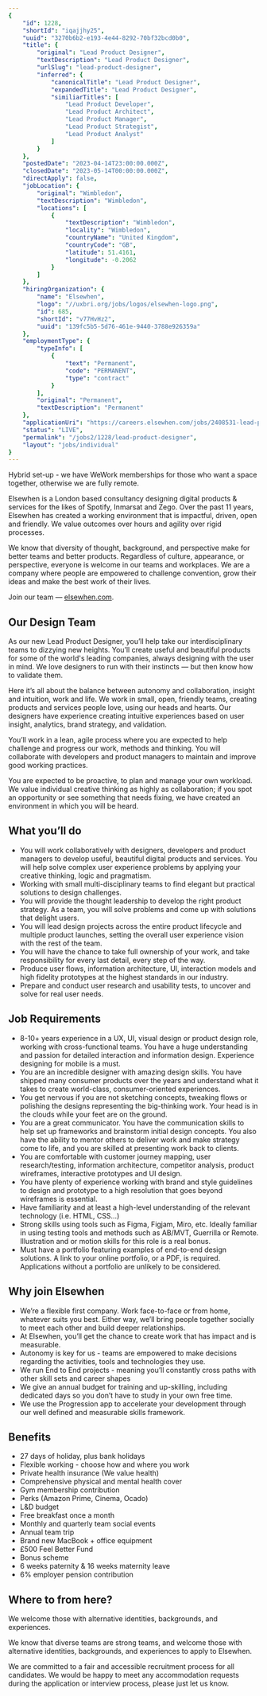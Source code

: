 ```yaml
---
{
	"id": 1228,
	"shortId": "iqajjhy25",
	"uuid": "3270b6b2-e193-4e44-8292-70bf32bcd0b0",
	"title": {
		"original": "Lead Product Designer",
		"textDescription": "Lead Product Designer",
		"urlSlug": "lead-product-designer",
		"inferred": {
			"canonicalTitle": "Lead Product Designer",
			"expandedTitle": "Lead Product Designer",
			"similiarTitles": [
				"Lead Product Developer",
				"Lead Product Architect",
				"Lead Product Manager",
				"Lead Product Strategist",
				"Lead Product Analyst"
			]
		}
	},
	"postedDate": "2023-04-14T23:00:00.000Z",
	"closedDate": "2023-05-14T00:00:00.000Z",
	"directApply": false,
	"jobLocation": {
		"original": "Wimbledon",
		"textDescription": "Wimbledon",
		"locations": [
			{
				"textDescription": "Wimbledon",
				"locality": "Wimbledon",
				"countryName": "United Kingdom",
				"countryCode": "GB",
				"latitude": 51.4161,
				"longitude": -0.2062
			}
		]
	},
	"hiringOrganization": {
		"name": "Elsewhen",
		"logo": "//uxbri.org/jobs/logos/elsewhen-logo.png",
		"id": 685,
		"shortId": "v77HvHz2",
		"uuid": "139fc5b5-5d76-461e-9440-3788e926359a"
	},
	"employmentType": {
		"typeInfo": [
			{
				"text": "Permanent",
				"code": "PERMANENT",
				"type": "contract"
			}
		],
		"original": "Permanent",
		"textDescription": "Permanent"
	},
	"applicationUri": "https://careers.elsewhen.com/jobs/2408531-lead-product-designer",
	"status": "LIVE",
	"permalink": "/jobs2/1228/lead-product-designer",
	"layout": "jobs/individual"
}
---
```

<p>Hybrid set-up - we have WeWork memberships for those who want a space together, otherwise we are fully remote.</p>
<p>Elsewhen is a London based consultancy designing digital products &amp; services for the likes of Spotify, Inmarsat and Zego. Over the past 11 years, Elsewhen has created a working environment that is impactful, driven, open and friendly. We value outcomes over hours and agility over rigid processes.</p>
<p>We know that diversity of thought, background, and perspective make for better teams and better products. Regardless of culture, appearance, or perspective, everyone is welcome in our teams and workplaces. We are a company where people are empowered to challenge convention, grow their ideas and make the best work of their lives.</p>
<p>Join our team — <a href="https://www.elsewhen.com/">elsewhen.com</a>.</p>
<h2 id="our-design-team">Our Design Team</h2>
<p>As our new Lead Product Designer, you’ll help take our interdisciplinary teams to dizzying new heights. You’ll create useful and beautiful products for some of the world's leading companies, always designing with the user in mind. We love designers to run with their instincts — but then know how to validate them.</p>
<p>Here it’s all about the balance between autonomy and collaboration, insight and intuition, work and life. We work in small, open, friendly teams, creating products and services people love, using our heads and hearts. Our designers have experience creating intuitive experiences based on user insight, analytics, brand strategy, and validation.</p>
<p>You’ll work in a lean, agile process where you are expected to help challenge and progress our work, methods and thinking. You will collaborate with developers and product managers to maintain and improve good working practices.</p>
<p>You are expected to be proactive, to plan and manage your own workload. We value individual creative thinking as highly as collaboration; if you spot an opportunity or see something that needs fixing, we have created an environment in which you will be heard.</p>
<h2 id="what-youll-do">What you’ll do</h2>
<ul>
<li>You will work collaboratively with designers, developers and product managers to develop useful, beautiful digital products and services. You will help solve complex user experience problems by applying your creative thinking, logic and pragmatism.</li>
<li>Working with small multi-disciplinary teams to find elegant but practical solutions to design challenges.</li>
<li>You will provide the thought leadership to develop the right product strategy. As a team, you will solve problems and come up with solutions that delight users.</li>
<li>You will lead design projects across the entire product lifecycle and multiple product launches, setting the overall user experience vision with the rest of the team.</li>
<li>You will have the chance to take full ownership of your work, and take responsibility for every last detail, every step of the way.</li>
<li>Produce user flows, information architecture, UI, interaction models and high fidelity prototypes at the highest standards in our industry.</li>
<li>Prepare and conduct user research and usability tests, to uncover and solve for real user needs.</li>
</ul>
<h2 id="job-requirements">Job Requirements</h2>
<ul>
<li>8-10+ years experience in a UX, UI, visual design or product design role, working with cross-functional teams. You have a huge understanding and passion for detailed interaction and information design. Experience designing for mobile is a must.</li>
<li>You are an incredible designer with amazing design skills. You have shipped many consumer products over the years and understand what it takes to create world-class, consumer-oriented experiences.</li>
<li>You get nervous if you are not sketching concepts, tweaking flows or polishing the designs representing the big-thinking work. Your head is in the clouds while your feet are on the ground.</li>
<li>You are a great communicator. You have the communication skills to help set up frameworks and brainstorm initial design concepts. You also have the ability to mentor others to deliver work and make strategy come to life, and you are skilled at presenting work back to clients.</li>
<li>You are comfortable with customer journey mapping, user research/testing, information architecture, competitor analysis, product wireframes, interactive prototypes and UI design.</li>
<li>You have plenty of experience working with brand and style guidelines to design and prototype to a high resolution that goes beyond wireframes is essential.</li>
<li>Have familiarity and at least a high-level understanding of the relevant technology (i.e. HTML, CSS…)</li>
<li>Strong skills using tools such as Figma, Figjam, Miro, etc. Ideally familiar in using testing tools and methods such as AB/MVT, Guerrilla or Remote. Illustration and or motion skills for this role is a real bonus.</li>
<li>Must have a portfolio featuring examples of end-to-end design solutions. A link to your online portfolio, or a PDF, is required. Applications without a portfolio are unlikely to be considered.</li>
</ul>
<h2 id="why-join-elsewhen">Why join Elsewhen</h2>
<ul>
<li>We’re a flexible first company. Work face-to-face or from home, whatever suits you best. Either way, we’ll bring people together socially to meet each other and build deeper relationships.</li>
<li>At Elsewhen, you’ll get the chance to create work that has impact and is measurable.</li>
<li>Autonomy is key for us - teams are empowered to make decisions regarding the activities, tools and technologies they use.</li>
<li>We run End to End projects - meaning you’ll constantly cross paths with other skill sets and career shapes</li>
<li>We give an annual budget for training and up-skilling, including dedicated days so you don’t have to study in your own free time.</li>
<li>We use the Progression app to accelerate your development through our well defined and measurable skills framework.</li>
</ul>
<h2 id="benefits">Benefits</h2>
<ul>
<li>27 days of holiday, plus bank holidays</li>
<li>Flexible working - choose how and where you work</li>
<li>Private health insurance (We value health)</li>
<li>Comprehensive physical and mental health cover</li>
<li>Gym membership contribution</li>
<li>Perks (Amazon Prime, Cinema, Ocado)</li>
<li>L&amp;D budget</li>
<li>Free breakfast once a month</li>
<li>Monthly and quarterly team social events</li>
<li>Annual team trip</li>
<li>Brand new MacBook + office equipment</li>
<li>£500 Feel Better Fund</li>
<li>Bonus scheme</li>
<li>6 weeks paternity &amp; 16 weeks maternity leave</li>
<li>6% employer pension contribution</li>
</ul>
<h2 id="where-to-from-here">Where to from here?</h2>
<p>We welcome those with alternative identities, backgrounds, and experiences.</p>
<p>We know that diverse teams are strong teams, and welcome those with alternative identities, backgrounds, and experiences to apply to Elsewhen.</p>
<p>We are committed to a fair and accessible recruitment process for all candidates. We would be happy to meet any accommodation requests during the application or interview process, please just let us know.</p>

